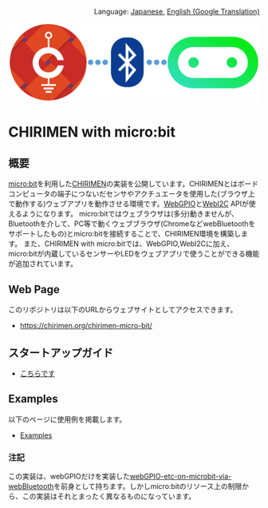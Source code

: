 <p align="right">Language: <a href="https://chirimen.org/chirimen-micro-bit/">Japanese</a>, <a href="https://translate.google.co.jp/translate?sl=ja&tl=en&u=https%3A%2F%2Fchirimen.org%2Fchirimen-micro-bit%2F">English (Google Translation)</a></p>

![CHIRIMEN with micro:bit](imgs/CHIRIMEN_MICROBIT.png "CHIRIMEN with micro:bit")

# CHIRIMEN with micro:bit

## 概要
[micro:bit](https://microbit.org/)を利用した[CHIRIMEN](https://chirimen.org/#about)の実装を公開しています。CHIRIMENとはボードコンピュータの端子につないだセンサやアクチュエータを使用した(ブラウザ上で動作する)ウェブアプリを動作させる環境です。[WebGPIO](https://github.com/browserobo/WebGPIO)と[WebI2C](https://github.com/browserobo/WebI2C) APIが使えるようになります。
micro:bitではウェブラウザは(多分)動きませんが、Bluetoothを介して、PC等で動くウェブブラウザ(ChromeなどwebBluetoothをサポートしたもの)とmicro:bitを接続することで、CHIRIMEN環境を構築します。
また、CHIRIMEN with micro:bitでは、WebGPIO,WebI2Cに加え、micro:bitが内蔵しているセンサーやLEDをウェブアプリで使うことができる機能が追加されています。

## Web Page
このリポジトリは以下のURLからウェブサイトとしてアクセスできます。
- https://chirimen.org/chirimen-micro-bit/

## スタートアップガイド
- [こちらです](guidebooke/startup.md)

## Examples
以下のページに使用例を掲載します。
- [Examples](https://chirimen.org/chirimen-micro-bit/examples/)

### 注記
この実装は、webGPIOだけを実装した[webGPIO-etc-on-microbit-via-webBluetooth](https://github.com/chirimen-oh/webGPIO-etc-on-microbit-via-webBluetooth)を前身として持ちます。しかしmicro:bitのリソース上の制限から、この実装はそれとまったく異なるものになっています。

